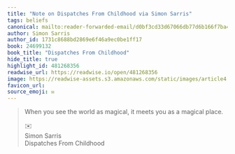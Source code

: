 ```yaml
---
title: "Note on Dispatches From Childhood via Simon Sarris"
tags: beliefs
canonical: mailto:reader-forwarded-email/d0bf3cd33d67066db77d6b166f7ba42d
author: Simon Sarris
author_id: 1731c8688bd2869e6f46a9ec0be1ff17
book: 24699132
book_title: "Dispatches From Childhood"
hide_title: true
highlight_id: 481268356
readwise_url: https://readwise.io/open/481268356
image: https://readwise-assets.s3.amazonaws.com/static/images/article4.6bc1851654a0.png
favicon_url: 
source_emoji: ✉️
---
```


> When you see the world as magical, it meets you as a magical place.
> <div class="quoteback-footer"><div class="quoteback-avatar"><span class="mini-emoji"> ✉️</span></div><div class="quoteback-metadata"><div class="metadata-inner"><span style="display:none">FROM:</span><div aria-label="Simon Sarris" class="quoteback-author"> Simon Sarris</div><div aria-label="Dispatches From Childhood" class="quoteback-title"> Dispatches From Childhood</div></div></div></div>
